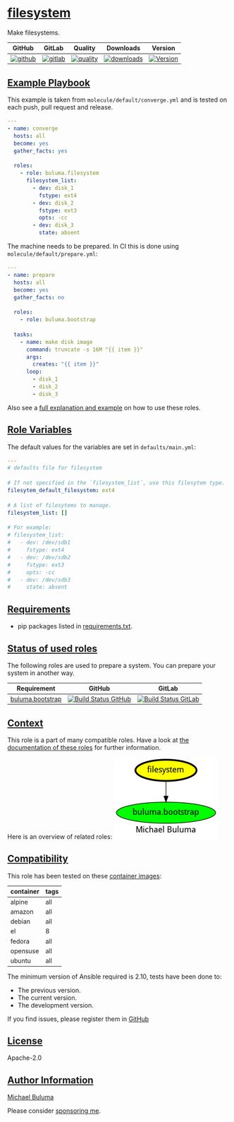 # [filesystem](#filesystem)

Make filesystems.

|GitHub|GitLab|Quality|Downloads|Version|
|------|------|-------|---------|-------|
|[![github](https://github.com/buluma/ansible-role-filesystem/workflows/Ansible%20Molecule/badge.svg)](https://github.com/buluma/ansible-role-filesystem/actions)|[![gitlab](https://gitlab.com/buluma/ansible-role-filesystem/badges/master/pipeline.svg)](https://gitlab.com/buluma/ansible-role-filesystem)|[![quality](https://img.shields.io/ansible/quality/52776)](https://galaxy.ansible.com/buluma/filesystem)|[![downloads](https://img.shields.io/ansible/role/d/52776)](https://galaxy.ansible.com/buluma/filesystem)|[![Version](https://img.shields.io/github/release/buluma/ansible-role-filesystem.svg)](https://github.com/buluma/ansible-role-filesystem/releases/)|

## [Example Playbook](#example-playbook)

This example is taken from `molecule/default/converge.yml` and is tested on each push, pull request and release.
```yaml
---
- name: converge
  hosts: all
  become: yes
  gather_facts: yes

  roles:
    - role: buluma.filesystem
      filesystem_list:
        - dev: disk_1
          fstype: ext4
        - dev: disk_2
          fstype: ext3
          opts: -cc
        - dev: disk_3
          state: absent
```

The machine needs to be prepared. In CI this is done using `molecule/default/prepare.yml`:
```yaml
---
- name: prepare
  hosts: all
  become: yes
  gather_facts: no

  roles:
    - role: buluma.bootstrap

  tasks:
    - name: make disk image
      command: truncate -s 16M "{{ item }}"
      args:
        creates: "{{ item }}"
      loop:
        - disk_1
        - disk_2
        - disk_3
```

Also see a [full explanation and example](https://buluma.co.ke/how-to-use-these-roles.html) on how to use these roles.

## [Role Variables](#role-variables)

The default values for the variables are set in `defaults/main.yml`:
```yaml
---
# defaults file for filesystem

# If not specified in the `filesystem_list`, use this filesytem type.
filesytem_default_filesystem: ext4

# A list of filesytems to manage.
filesystem_list: []

# For example:
# filesystem_list:
#   - dev: /dev/sdb1
#     fstype: ext4
#   - dev: /dev/sdb2
#     fstype: ext3
#     opts: -cc
#   - dev: /dev/sdb3
#     state: absent
```

## [Requirements](#requirements)

- pip packages listed in [requirements.txt](https://github.com/buluma/ansible-role-filesystem/blob/master/requirements.txt).

## [Status of used roles](#status-of-requirements)

The following roles are used to prepare a system. You can prepare your system in another way.

| Requirement | GitHub | GitLab |
|-------------|--------|--------|
|[buluma.bootstrap](https://galaxy.ansible.com/buluma/bootstrap)|[![Build Status GitHub](https://github.com/buluma/ansible-role-bootstrap/workflows/Ansible%20Molecule/badge.svg)](https://github.com/buluma/ansible-role-bootstrap/actions)|[![Build Status GitLab ](https://gitlab.com/buluma/ansible-role-bootstrap/badges/master/pipeline.svg)](https://gitlab.com/buluma/ansible-role-bootstrap)|

## [Context](#context)

This role is a part of many compatible roles. Have a look at [the documentation of these roles](https://buluma.co.ke/) for further information.

Here is an overview of related roles:
![dependencies](https://raw.githubusercontent.com/buluma/ansible-role-filesystem/png/requirements.png "Dependencies")

## [Compatibility](#compatibility)

This role has been tested on these [container images](https://hub.docker.com/u/buluma):

|container|tags|
|---------|----|
|alpine|all|
|amazon|all|
|debian|all|
|el|8|
|fedora|all|
|opensuse|all|
|ubuntu|all|

The minimum version of Ansible required is 2.10, tests have been done to:

- The previous version.
- The current version.
- The development version.



If you find issues, please register them in [GitHub](https://github.com/buluma/ansible-role-filesystem/issues)

## [License](#license)

Apache-2.0

## [Author Information](#author-information)

[Michael Buluma](https://buluma.co.ke/)

Please consider [sponsoring me](https://github.com/sponsors/buluma).
